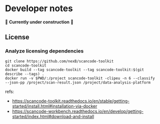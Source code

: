 
# Developer notes

:construction: **Currently under construction** :construction:

## License

### Analyze licensing dependencies

```Shell
git clone https://github.com/nexB/scancode-toolkit
cd scancode-toolkit
docker build --tag scancode-toolkit --tag scancode-toolkit:$(git describe --tags) .
docker run -v $PWD/:/project scancode-toolkit -clipeu -n 6 --classify --json-pp /project/scan-result.json /project/data-analysis-platform
```

refs: 
- https://scancode-toolkit.readthedocs.io/en/stable/getting-started/install.html#installation-via-docker
- https://scancode-workbench.readthedocs.io/en/develop/getting-started/index.html#download-and-install






